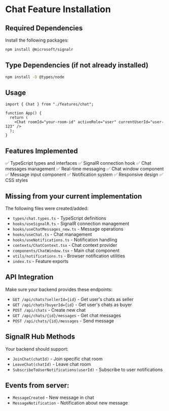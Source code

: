 # Chat Feature Installation

## Required Dependencies

Install the following packages:

```bash
npm install @microsoft/signalr
```

## Type Dependencies (if not already installed)

```bash
npm install -D @types/node
```

## Usage

```tsx
import { Chat } from "./features/chat";

function App() {
  return (
    <Chat roomId="your-room-id" activeRole="user" currentUserId="user-123" />
  );
}
```

## Features Implemented

✅ TypeScript types and interfaces
✅ SignalR connection hook
✅ Chat messages management
✅ Real-time messaging
✅ Chat window component
✅ Message input component
✅ Notification system
✅ Responsive design
✅ CSS styles

## Missing from your current implementation

The following files were created/added:

- `types/chat.types.ts` - TypeScript definitions
- `hooks/useSignalR.ts` - SignalR connection management
- `hooks/useChatMessages_new.ts` - Message operations
- `hooks/useChat.ts` - Chat management
- `hooks/useNotifications.ts` - Notification handling
- `contexts/ChatContext.tsx` - Chat context provider
- `components/ChatWindow.tsx` - Main chat component
- `utils/notifications.ts` - Browser notification utilities
- `index.ts` - Feature exports

## API Integration

Make sure your backend provides these endpoints:

- `GET /api/chats?sellerId={id}` - Get user's chats as seller
- `GET /api/chats?buyerId={id}` - Get user's chats as buyer
- `POST /api/chats` - Create new chat
- `GET /api/chats/{id}/messages` - Get chat messages
- `POST /api/chats/{id}/messages` - Send message

## SignalR Hub Methods

Your backend should support:

- `JoinChat(chatId)` - Join specific chat room
- `LeaveChat(chatId)` - Leave chat room
- `SubscribeToUserNotifications(userId)` - Subscribe to user notifications

## Events from server:

- `MessageCreated` - New message in chat
- `MessageNotification` - Notification about new message
